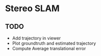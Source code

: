 # Stereo SLAM

## TODO

* Add trajectory in viewer
* Plot groundtruth and estimated trajectory
* Compute Average translational error